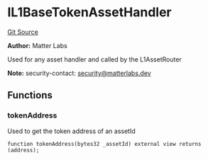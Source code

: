 # IL1BaseTokenAssetHandler
[Git Source](https://github.com/matter-labs/zksync-contracts/blob/a1506a91fd7e3b73aa6fe10caf12e32f39e26211/contracts/l1-contracts/bridge/interfaces/IL1BaseTokenAssetHandler.sol)

**Author:**
Matter Labs

Used for any asset handler and called by the L1AssetRouter

**Note:**
security-contact: security@matterlabs.dev


## Functions
### tokenAddress

Used to get the token address of an assetId


```solidity
function tokenAddress(bytes32 _assetId) external view returns (address);
```

